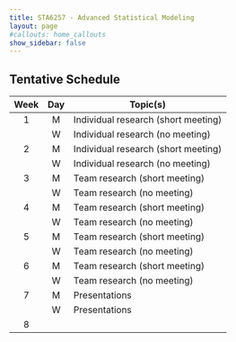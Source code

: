 ```yaml
---
title: STA6257 - Advanced Statistical Modeling
layout: page
#callouts: home_callouts
show_sidebar: false
---
```


## Tentative Schedule

| **Week** | **Day** | **Topic(s)** | 
|:-:|:-:|--------------------|
| 1    | M    | Individual research (short meeting) | 
|      | W   | Individual research (no meeting) | 
| 2   | M   | Individual research (short meeting) |
|      | W  | Individual research (no meeting) |
| 3   | M   | Team research (short meeting) | 
|      | W  | Team research (no meeting) | 
| 4   | M   |  Team research (short meeting) | 
|      | W  | Team research (no meeting) | 
| 5   | M  | Team research (short meeting) |
|      | W  |  Team research (no meeting) |
| 6   | M   |  Team research (short meeting) |
|      | W  |  Team research (no meeting) | 
| 7   | M  |  Presentations | 
|      | W   |  Presentations | 
| 8   |   |  | Final paper due |
